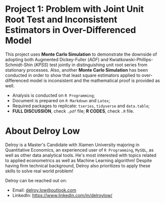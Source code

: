 # Project 1: Problem with Joint Unit Root Test and Inconsistent Estimators in Over-Differenced Model

This project uses **Monte Carlo Simulation** to demonstrate the downside of adopting both Augmented Dickey-Fuller (*ADF*) and Kwiatkowski-Phillips-Schmidt-Shin (*KPSS*) test jointly in distinguishing unit root series from stationary processes. Also, another **Monte Carlo Simulation** has been conducted in order to show that least square estimators applied to over-differenced model is inconsistent and the mathematical proof is provided as well. 

  * Analysis is conducted on `R Programming`;
  * Document is prepared on `R Markdown` and `Latex`;
  * Required packages to replicate: `tseries`, `tidyverse` and `data.table`;
  * **FULL DISCUSSION**, check *`.pdf`* file; **R CODES**, check *`.R`* file.

# About Delroy Low

Delroy is a Master's Candidate with Xiamen University majoring in Quantitative Economics, an experienced user of `R Programming`, `MySQL`, as well as other data analytical tools. He's most interested with topics related to applied econometrics as well as Machine Learning algorithm! Despite having firm technical background, Delroy also prioritizes to apply these skills to solve real world problem! 

Delroy can be reached out on:
 
 * Email: delroy.low@outlook.com
 * LinkedIn: https://www.linkedin.com/in/delroylow/

